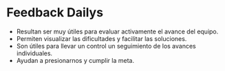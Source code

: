 # Feedback Dailys

-   Resultan ser muy útiles para evaluar activamente el avance del equipo.
-   Permiten visualizar las dificultades y facilitar las soluciones.
-   Son útiles para llevar un control un seguimiento de los avances individuales.
-   Ayudan a presionarnos y cumplir la meta.
